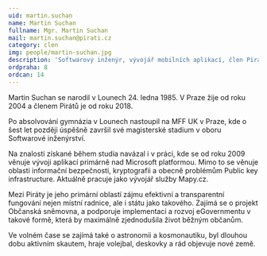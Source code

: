 ```yaml
---
uid: martin.suchan
name: Martin Suchan
fullname: Mgr. Martin Suchan
mail: martin.suchan@pirati.cz
category: clen
img: people/martin-suchan.jpg
description: 'Softwarový inženýr, vývojář mobilních aplikací, člen Pirátů'
ordpraha: 8
ordcan: 14
---
```

Martin Suchan se narodil v Lounech 24. ledna 1985. V Praze žije od roku 2004 a členem Pirátů je od roku 2018.

Po absolvování gymnázia v Lounech nastoupil na MFF UK v Praze, kde o šest let později úspěšně završil své magisterské stadium v oboru Softwarové inženýrství.

Na znalosti získané během studia navázal i v práci, kde se od roku 2009 věnuje vývoji aplikací primárně nad Microsoft platformou. Mimo to se věnuje oblasti informační bezpečnosti, kryptografii a obecně problémům Public key infrastructure. Aktuálně pracuje jako vývojář služby Mapy.cz.

Mezi Piráty je jeho primární oblastí zájmu efektivní a transparentní fungování nejen místní radnice, ale i státu jako takového. Zajímá se o projekt Občanská sněmovna, a podporuje implementaci a rozvoj eGovernmentu v takové formě, která by maximálně zjednodušila život běžným občanům.

Ve volném čase se zajímá také o astronomii a kosmonautiku, byl dlouhou dobu aktivním skautem, hraje volejbal, deskovky a rád objevuje nové země.
